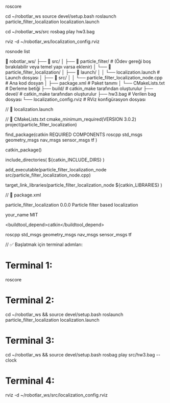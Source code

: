 roscore


cd ~/robotlar_ws
source devel/setup.bash
roslaunch particle_filter_localization localization.launch


cd ~/robotlar_ws/src
rosbag play hw3.bag


rviz -d ~/robotlar_ws/localization_config.rviz


rosnode list


📁 robotlar_ws/
├── 📁 src/
│   ├── 📁 particle_filter/                        # (Ödev gereği boş bırakılabilir veya temel yapı varsa eklenir)
│   └── 📁 particle_filter_localization/
│       ├── 📁 launch/
│       │   └── localization.launch                # Launch dosyası
│       ├── 📁 src/
│       │   └── particle_filter_localization_node.cpp  # Ana kod dosyan
│       ├── package.xml                           # Paket tanımı
│       └── CMakeLists.txt                        # Derleme betiği
├── build/                                        # catkin_make tarafından oluşturulur
├── devel/                                        # catkin_make tarafından oluşturulur
├── hw3.bag                                       # Verilen bag dosyası
└── localization_config.rviz                      # RViz konfigürasyon dosyası


// 📄 localization.launch
<launch>
    <param name="use_sim_time" value="true"/>
    <node pkg="particle_filter_localization" 
          type="particle_filter_localization_node" 
          name="particle_filter_node" 
          output="screen"/>
</launch>


// 📄 CMakeLists.txt
cmake_minimum_required(VERSION 3.0.2)
project(particle_filter_localization)

find_package(catkin REQUIRED COMPONENTS
  roscpp
  std_msgs
  geometry_msgs
  nav_msgs
  sensor_msgs
  tf
)

catkin_package()

include_directories(
  ${catkin_INCLUDE_DIRS}
)

add_executable(particle_filter_localization_node src/particle_filter_localization_node.cpp)

target_link_libraries(particle_filter_localization_node
  ${catkin_LIBRARIES}
)


// 📄 package.xml
<?xml version="1.0"?>
<package format="2">
  <name>particle_filter_localization</name>
  <version>0.0.0</version>
  <description>Particle filter based localization</description>

  <maintainer email="you@example.com">your_name</maintainer>
  <license>MIT</license>

  <buildtool_depend>catkin</buildtool_depend>

  <depend>roscpp</depend>
  <depend>std_msgs</depend>
  <depend>geometry_msgs</depend>
  <depend>nav_msgs</depend>
  <depend>sensor_msgs</depend>
  <depend>tf</depend>

  <export></export>
</package>


// ✅ Başlatmak için terminal adımları:
# Terminal 1:
roscore

# Terminal 2:
cd ~/robotlar_ws && source devel/setup.bash
roslaunch particle_filter_localization localization.launch

# Terminal 3:
cd ~/robotlar_ws && source devel/setup.bash
rosbag play src/hw3.bag --clock

# Terminal 4:
rviz -d ~/robotlar_ws/src/localization_config.rviz
